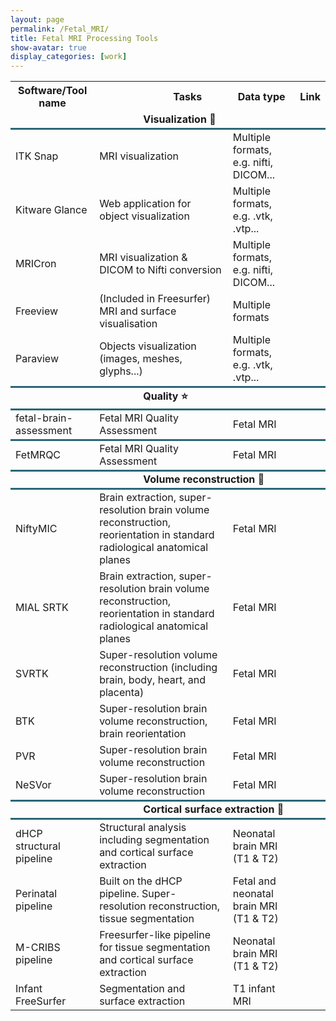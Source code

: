 ```yaml
---
layout: page
permalink: /Fetal_MRI/
title: Fetal MRI Processing Tools
show-avatar: true
display_categories: [work]
---
```


<table>
<tr> <th>  Software/Tool name   </th>
<th>  <img width=80/>  Tasks <img width=80/>  </th>
<th> Data type  </th>
<th> Link   </th>
</tr>

 <tr>
  <td colspan="4"> <img width=200/> <b>Visualization 👀</b> <img width=200/> </td>
 </tr>
      
<tr style="border-top:3px solid #2b6777;">
<td>ITK Snap</td>    
<td>MRI visualization</td>
<td>Multiple formats, e.g. nifti, DICOM... </td>
<td> <a href="http://www.itksnap.org/pmwiki/pmwiki.php"> <i class="fas fa-link"></i></a> </td>
</tr>

<tr>
<td>Kitware Glance</td>    
<td>Web application for object visualization</td>
<td>Multiple formats, e.g. .vtk, .vtp... </td>
<td> <a href="https://kitware.github.io/glance/app/"> <i class="fas fa-link"></i></a> </td>
</tr>

   
<tr>
<td>MRICron</td>    
<td>MRI visualization & DICOM to Nifti conversion</td>
<td>Multiple formats, e.g. nifti, DICOM...</td>
<td> <a href="https://www.nitrc.org/projects/mricron"> <i class="fas fa-link"></i></a></td>
</tr>
   
<tr>
<td>Freeview</td>    
<td>(Included in Freesurfer) MRI and surface visualisation</td>
<td>Multiple formats</td>
<td> <a href="https://surfer.nmr.mgh.harvard.edu/fswiki/FsTutorial/OutputData_freeview"> <i class="fas fa-link"></i></a>  </td>
</tr>
      
<tr>
<td>Paraview</td>    
<td>Objects visualization (images, meshes, glyphs...)</td>
<td>Multiple formats, e.g. .vtk, .vtp...</td>
<td> <a href="https://www.paraview.org/"> <i class="fas fa-link"></i></a>  </td>
</tr>

<tr style="border-top:3px solid #2b6777;">
  <td colspan="4"> <img width=200/> <b>Quality ⭐</b> <img width=200/> </td>
 </tr>

<tr style="border-top:3px solid #2b6777;">
<td>fetal-brain-assessment</td>    
<td>Fetal MRI Quality Assessment</td>
<td>Fetal MRI</td>
<td> <a href="https://github.com/FNNDSC/pl-fetal-brain-assessment"> <i class="fas fa-link"></i></a>   </td>
</tr>

<tr style="border-top:3px solid #2b6777;">
<td>FetMRQC</td>    
<td>Fetal MRI Quality Assessment</td>
<td>Fetal MRI</td>
<td> <a href="https://github.com/medical-image-analysis-laboratory/fetal_brain_qc"> <i class="fas fa-link"></i></a>   </td>
</tr>



<tr style="border-top:3px solid #2b6777;">
  <td colspan="4"> <img width=200/> <b>Volume reconstruction 🧊</b> <img width=200/> </td>
 </tr>
   
<tr style="border-top:3px solid #2b6777;">
<td>NiftyMIC</td>    
<td>Brain extraction, super-resolution brain volume reconstruction, reorientation in standard radiological anatomical planes</td>
<td>Fetal MRI</td>
<td>  <a href="https://github.com/gift-surg/NiftyMIC"> <i class="fas fa-link"></i></a> </td>
</tr>
   
<tr>
<td>MIAL SRTK</td>    
<td>Brain extraction, super-resolution brain volume reconstruction, reorientation in standard radiological anatomical planes</td>
<td>Fetal MRI</td>
<td> <a href="https://mialsrtk.readthedocs.io/en/latest"> <i class="fas fa-link"></i></a>  </td>
</tr>
   
<tr>
<td> SVRTK</td>    
<td>Super-resolution volume reconstruction (including brain, body, heart, and placenta) </td>
<td>Fetal MRI</td>
<td> <a href="https://github.com/SVRTK/SVRTK"> <i class="fas fa-link"></i></a>  </td>
</tr>

<tr>
<td>BTK</td>    
<td>Super-resolution brain volume reconstruction, brain reorientation</td>
<td>Fetal MRI</td>
<td> <a href="https://www.nitrc.org/projects/btk"> <i class="fas fa-link"></i></a>   </td>
</tr>
   
<tr>
<td>PVR</td>    
<td>Super-resolution brain volume reconstruction</td>
<td>Fetal MRI</td>
<td> <a href="https://github.com/bkainz/fetalReconstruction"> <i class="fas fa-link"></i></a>   </td>
</tr>

<tr>
<td>NeSVor</td>    
<td>Super-resolution brain volume reconstruction</td>
<td>Fetal MRI</td>
<td> <a href="https://github.com/daviddmc/NeSVoR"> <i class="fas fa-link"></i></a>   </td>
</tr>

<tr style="border-top:3px solid #2b6777;">
  <td colspan="4"> <img width=200/> <b>Cortical surface extraction 🧠</b> <img width=200/> </td>
 </tr>

<tr style="border-top:3px solid #2b6777;">
<td>dHCP structural pipeline</td>    
<td>Structural analysis including segmentation and cortical surface extraction</td>
<td>Neonatal brain MRI (T1 & T2)</td>
<td> <a href="https://github.com/BioMedIA/dhcp-structural-pipeline"> <i class="fas fa-link"></i></a>  </td>
</tr>
   
<tr>
<td>Perinatal pipeline</td>    
<td>Built on the dHCP pipeline. Super-resolution reconstruction, tissue segmentation </td>
<td>Fetal and neonatal brain MRI (T1 & T2)</td>
<td> <a href="https://github.com/urrand/perinatal-pipeline"> <i class="fas fa-link"></i></a>  </td>
</tr>
   
<tr>
<td>M-CRIBS pipeline</td>    
<td>Freesurfer-like pipeline for tissue segmentation and cortical surface extraction</td>
<td>Neonatal brain MRI (T1 & T2)</td>
<td> <a href="https://github.com/DevelopmentalImagingMCRI/MCRIBS"> <i class="fas fa-link"></i></a>  </td>
</tr>
   
<tr>
<td>Infant FreeSurfer</td>    
<td>Segmentation and surface extraction</td>
<td>T1 infant MRI</td>
<td> <a href="https://surfer.nmr.mgh.harvard.edu/fswiki/infantFS"> <i class="fas fa-link"></i></a>  </td>
</tr>
  
 </table>
